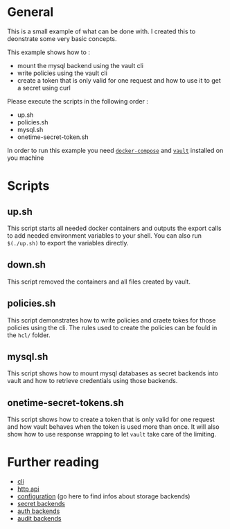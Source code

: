 # General

This is a small example of what can be done with. I created this to deonstrate some very basic concepts.

This example shows how to :
 - mount the mysql backend using the vault cli
 - write policies using the vault cli
 - create a token that is only valid for one request and how to use it to get a secret using curl

 Please execute the scripts in the following order :
  - up.sh
  - policies.sh
  - mysql.sh
  - onetime-secret-token.sh

In order to run this example you need [```docker-compose```](www.docker.com) and [```vault```](www.vaultproject.io) installed on you machine

# Scripts
## up.sh
This script starts all needed docker containers and outputs the export calls to add needed environment variables to your shell.
You can also run ```$(./up.sh)``` to export the variables directly.

## down.sh
This script removed the containers and all files created by vault.

## policies.sh
This script demonstrates how to write policies and craete tokes for those policies using the cli. The rules used to create the policies can be fould in the ```hcl/``` folder.

## mysql.sh
This script shows how to mount mysql databases as secret backends into vault and how to retrieve credentials using those backends.

## onetime-secret-tokens.sh
This script shows how to create a token that is only valid for one request and how vault behaves when the token is used more than once.
It will also show how to use response  wrapping to let ```vault``` take care of the limiting.

# Further reading
  - [cli](https://www.vaultproject.io/docs/commands/index.html)
  - [http api](https://www.vaultproject.io/docs/http/index.html)
  - [configuration](https://www.vaultproject.io/docs/config/) (go here to find infos about storage backends)
  - [secret backends](https://www.vaultproject.io/docs/secrets/index.html)
  - [auth backends](https://www.vaultproject.io/docs/auth/index.html)
  - [audit backends](https://www.vaultproject.io/docs/audit/index.html)

